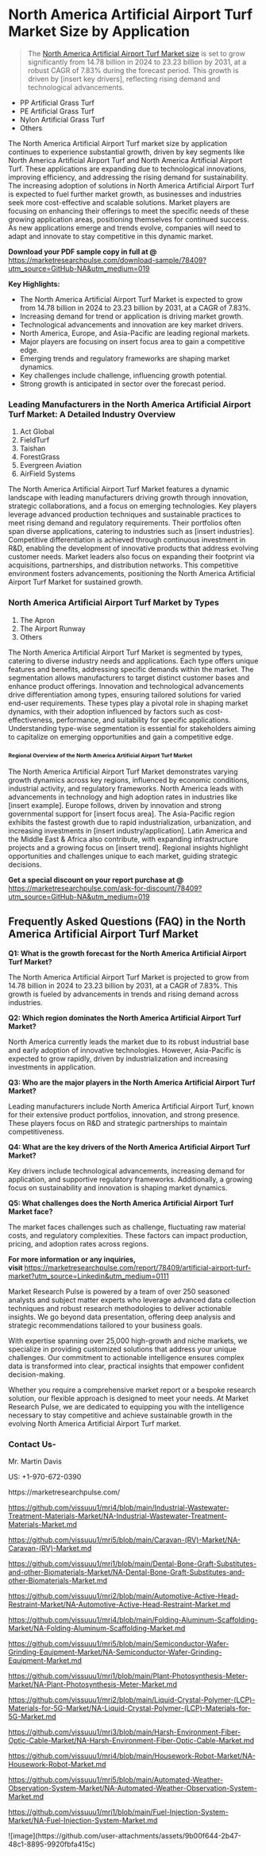 <h1>North America Artificial Airport Turf Market&nbsp;Size by Application</h1><blockquote><p>The <a href="https://marketresearchpulse.com/download-sample/78409?utm_source=GitHub-NA&amp;utm_medium=019">North America Artificial Airport Turf Market size</a> is set to grow significantly from 14.78 billion in 2024 to 23.23 billion by 2031, at a robust CAGR of 7.83% during the forecast period. This growth is driven by [insert key drivers], reflecting rising demand and technological advancements.</p></blockquote><ul><li>PP Artificial Grass Turf<li> PE Artificial Grass Turf<li> Nylon Artificial Grass Turf<li> Others</li></ul><p>The North America Artificial Airport Turf market size by application continues to experience substantial growth, driven by key segments like North America Artificial Airport Turf and North America Artificial Airport Turf. These applications are expanding due to technological innovations, improving efficiency, and addressing the rising demand for sustainability. The increasing adoption of solutions in North America Artificial Airport Turf is expected to fuel further market growth, as businesses and industries seek more cost-effective and scalable solutions. Market players are focusing on enhancing their offerings to meet the specific needs of these growing application areas, positioning themselves for continued success. As new applications emerge and trends evolve, companies will need to adapt and innovate to stay competitive in this dynamic market.</p><p><strong>Download your PDF sample copy in full at @ </strong><a href="https://marketresearchpulse.com/download-sample/78409?utm_source=GitHub-NA&amp;utm_medium=019">https://marketresearchpulse.com/download-sample/78409?utm_source=GitHub-NA&amp;utm_medium=019</a></p><p><strong>Key Highlights: </strong></p><ul><li>The North America Artificial Airport Turf Market is expected to grow from 14.78 billion in 2024 to 23.23 billion by 2031, at a CAGR of 7.83%.</li><li>Increasing demand for trend or application is driving market growth.</li><li>Technological advancements and innovation are key market drivers.</li><li>North America, Europe, and Asia-Pacific are leading regional markets.</li><li>Major players are focusing on insert focus area to gain a competitive edge.</li><li>Emerging trends and regulatory frameworks are shaping market dynamics.</li><li>Key challenges include challenge, influencing growth potential.</li><li>Strong growth is anticipated in sector over the forecast period.</li></ul><h3>Leading Manufacturers in the North America Artificial Airport Turf Market: A Detailed Industry Overview</h3><ol><li>Act Global</li><li>FieldTurf</li><li>Taishan</li><li>ForestGrass</li><li>Evergreen Aviation</li><li>AirField Systems</li></ol><div class="flex max-w-full flex-col flex-grow"><div class="min-h-8 text-message flex w-full flex-col items-end gap-2 whitespace-normal break-words [.text-message+&amp;]:mt-5" dir="auto" data-message-author-role="assistant" data-message-id="fd8432e4-4910-450d-b182-61b7bfb0a01f" data-message-model-slug="gpt-4o"><div class="flex w-full flex-col gap-1 empty:hidden first:pt-[3px]"><div class="markdown prose w-full break-words dark:prose-invert light"><p>The North America Artificial Airport Turf Market features a dynamic landscape with leading manufacturers driving growth through innovation, strategic collaborations, and a focus on emerging technologies. Key players leverage advanced production techniques and sustainable practices to meet rising demand and regulatory requirements. Their portfolios often span diverse applications, catering to industries such as [insert industries]. Competitive differentiation is achieved through continuous investment in R&amp;D, enabling the development of innovative products that address evolving customer needs. Market leaders also focus on expanding their footprint via acquisitions, partnerships, and distribution networks. This competitive environment fosters advancements, positioning the North America Artificial Airport Turf Market for sustained growth.</p></div></div></div></div><h3>North America Artificial Airport Turf Market by Types</h3><ol><li>The Apron<li> The Airport Runway<li> Others</li></ol><div class="flex max-w-full flex-col flex-grow"><div class="min-h-8 text-message flex w-full flex-col items-end gap-2 whitespace-normal break-words [.text-message+&amp;]:mt-5" dir="auto" data-message-author-role="assistant" data-message-id="084470be-0bb7-4664-bddf-5156b4f41249" data-message-model-slug="gpt-4o-mini"><div class="flex w-full flex-col gap-1 empty:hidden first:pt-[3px]"><div class="markdown prose w-full break-words dark:prose-invert light"><p>The North America Artificial Airport Turf Market is segmented by types, catering to diverse industry needs and applications. Each type offers unique features and benefits, addressing specific demands within the market. The segmentation allows manufacturers to target distinct customer bases and enhance product offerings. Innovation and technological advancements drive differentiation among types, ensuring tailored solutions for varied end-user requirements. These types play a pivotal role in shaping market dynamics, with their adoption influenced by factors such as cost-effectiveness, performance, and suitability for specific applications. Understanding type-wise segmentation is essential for stakeholders aiming to capitalize on emerging opportunities and gain a competitive edge.</p></div></div></div></div><h3><span style="font-size: 11px;">Regional Overview of the North America Artificial Airport Turf Market</span></h3><div class="flex max-w-full flex-col flex-grow"><div class="min-h-8 text-message flex w-full flex-col items-end gap-2 whitespace-normal break-words [.text-message+&amp;]:mt-5" dir="auto" data-message-author-role="assistant" data-message-id="e9038762-ce64-4e30-91c9-9bd413514231" data-message-model-slug="gpt-4o-mini"><div class="flex w-full flex-col gap-1 empty:hidden first:pt-[3px]"><div class="markdown prose w-full break-words dark:prose-invert light"><p>The North America Artificial Airport Turf Market demonstrates varying growth dynamics across key regions, influenced by economic conditions, industrial activity, and regulatory frameworks. North America leads with advancements in technology and high adoption rates in industries like [insert example]. Europe follows, driven by innovation and strong governmental support for [insert focus area]. The Asia-Pacific region exhibits the fastest growth due to rapid industrialization, urbanization, and increasing investments in [insert industry/application]. Latin America and the Middle East &amp; Africa also contribute, with expanding infrastructure projects and a growing focus on [insert trend]. Regional insights highlight opportunities and challenges unique to each market, guiding strategic decisions.</p></div></div></div></div><p><strong>Get a special discount on your report purchase at @ </strong><a href="https://marketresearchpulse.com/ask-for-discount/78409?utm_source=GitHub-NA&amp;utm_medium=019">https://marketresearchpulse.com/ask-for-discount/78409?utm_source=GitHub-NA&amp;utm_medium=019</a></p><h2>Frequently Asked Questions (FAQ) in the North America Artificial Airport Turf Market</h2><p><strong>Q1: What is the growth forecast for the North America Artificial Airport Turf Market?</strong></p><p>The North America Artificial Airport Turf Market is projected to grow from 14.78 billion in 2024 to 23.23 billion by 2031, at a CAGR of 7.83%. This growth is fueled by advancements in trends and rising demand across industries.</p><p><strong>Q2: Which region dominates the North America Artificial Airport Turf Market?</strong></p><p>North America currently leads the market due to its robust industrial base and early adoption of innovative technologies. However, Asia-Pacific is expected to grow rapidly, driven by industrialization and increasing investments in application.</p><p><strong>Q3: Who are the major players in the North America Artificial Airport Turf Market?</strong></p><p>Leading manufacturers include North America Artificial Airport Turf, known for their extensive product portfolios, innovation, and strong presence. These players focus on R&amp;D and strategic partnerships to maintain competitiveness.</p><p><strong>Q4: What are the key drivers of the North America Artificial Airport Turf Market?</strong></p><p>Key drivers include technological advancements, increasing demand for application, and supportive regulatory frameworks. Additionally, a growing focus on sustainability and innovation is shaping market dynamics.</p><p><strong>Q5: What challenges does the North America Artificial Airport Turf Market face?</strong></p><p>The market faces challenges such as challenge, fluctuating raw material costs, and regulatory complexities. These factors can impact production, pricing, and adoption rates across regions.</p><p><strong>For more information or any inquiries, visit&nbsp;</strong><a href="https://marketresearchpulse.com/report/78409/artificial-airport-turf-market?utm_source=Linkedin&utm_medium=0111">https://marketresearchpulse.com/report/78409/artificial-airport-turf-market?utm_source=Linkedin&utm_medium=0111</a></p><p>Market Research Pulse is powered by a team of over 250 seasoned analysts and subject matter experts who leverage advanced data collection techniques and robust research methodologies to deliver actionable insights. We go beyond data presentation, offering deep analysis and strategic recommendations tailored to your business goals.</p><p>With expertise spanning over 25,000 high-growth and niche markets, we specialize in providing customized solutions that address your unique challenges. Our commitment to actionable intelligence ensures complex data is transformed into clear, practical insights that empower confident decision-making.</p><p>Whether you require a comprehensive market report or a bespoke research solution, our flexible approach is designed to meet your needs. At Market Research Pulse, we are dedicated to equipping you with the intelligence necessary to stay competitive and achieve sustainable growth in the evolving North America Artificial Airport Turf market.</p><h3><strong>Contact Us-</strong></h3><p>Mr. Martin Davis</p><p>US: +1-970-672-0390</p><p>https://marketresearchpulse.com/</p><p><a href="https://github.com/vissuuu1/mri4/blob/main/Industrial-Wastewater-Treatment-Materials-Market/NA-Industrial-Wastewater-Treatment-Materials-Market.md">https://github.com/vissuuu1/mri4/blob/main/Industrial-Wastewater-Treatment-Materials-Market/NA-Industrial-Wastewater-Treatment-Materials-Market.md</a></p><p><a href="https://github.com/vissuuu1/mri5/blob/main/Caravan-(RV)-Market/NA-Caravan-(RV)-Market.md">https://github.com/vissuuu1/mri5/blob/main/Caravan-(RV)-Market/NA-Caravan-(RV)-Market.md</a></p><p><a href="https://github.com/vissuuu1/mri1/blob/main/Dental-Bone-Graft-Substitutes-and-other-Biomaterials-Market/NA-Dental-Bone-Graft-Substitutes-and-other-Biomaterials-Market.md">https://github.com/vissuuu1/mri1/blob/main/Dental-Bone-Graft-Substitutes-and-other-Biomaterials-Market/NA-Dental-Bone-Graft-Substitutes-and-other-Biomaterials-Market.md</a></p><p><a href="https://github.com/vissuuu1/mri2/blob/main/Automotive-Active-Head-Restraint-Market/NA-Automotive-Active-Head-Restraint-Market.md">https://github.com/vissuuu1/mri2/blob/main/Automotive-Active-Head-Restraint-Market/NA-Automotive-Active-Head-Restraint-Market.md</a></p><p><a href="https://github.com/vissuuu1/mri4/blob/main/Folding-Aluminum-Scaffolding-Market/NA-Folding-Aluminum-Scaffolding-Market.md">https://github.com/vissuuu1/mri4/blob/main/Folding-Aluminum-Scaffolding-Market/NA-Folding-Aluminum-Scaffolding-Market.md</a></p><p><a href="https://github.com/vissuuu1/mri5/blob/main/Semiconductor-Wafer-Grinding-Equipment-Market/NA-Semiconductor-Wafer-Grinding-Equipment-Market.md">https://github.com/vissuuu1/mri5/blob/main/Semiconductor-Wafer-Grinding-Equipment-Market/NA-Semiconductor-Wafer-Grinding-Equipment-Market.md</a></p><p><a href="https://github.com/vissuuu1/mri1/blob/main/Plant-Photosynthesis-Meter-Market/NA-Plant-Photosynthesis-Meter-Market.md">https://github.com/vissuuu1/mri1/blob/main/Plant-Photosynthesis-Meter-Market/NA-Plant-Photosynthesis-Meter-Market.md</a></p><p><a href="https://github.com/vissuuu1/mri2/blob/main/Liquid-Crystal-Polymer-(LCP)-Materials-for-5G-Market/NA-Liquid-Crystal-Polymer-(LCP)-Materials-for-5G-Market.md">https://github.com/vissuuu1/mri2/blob/main/Liquid-Crystal-Polymer-(LCP)-Materials-for-5G-Market/NA-Liquid-Crystal-Polymer-(LCP)-Materials-for-5G-Market.md</a></p><p><a href="https://github.com/vissuuu1/mri3/blob/main/Harsh-Environment-Fiber-Optic-Cable-Market/NA-Harsh-Environment-Fiber-Optic-Cable-Market.md">https://github.com/vissuuu1/mri3/blob/main/Harsh-Environment-Fiber-Optic-Cable-Market/NA-Harsh-Environment-Fiber-Optic-Cable-Market.md</a></p><p><a href="https://github.com/vissuuu1/mri4/blob/main/Housework-Robot-Market/NA-Housework-Robot-Market.md">https://github.com/vissuuu1/mri4/blob/main/Housework-Robot-Market/NA-Housework-Robot-Market.md</a></p><p><a href="https://github.com/vissuuu1/mri5/blob/main/Automated-Weather-Observation-System-Market/NA-Automated-Weather-Observation-System-Market.md">https://github.com/vissuuu1/mri5/blob/main/Automated-Weather-Observation-System-Market/NA-Automated-Weather-Observation-System-Market.md</a></p><p><a href="https://github.com/vissuuu1/mri1/blob/main/Fuel-Injection-System-Market/NA-Fuel-Injection-System-Market.md">https://github.com/vissuuu1/mri1/blob/main/Fuel-Injection-System-Market/NA-Fuel-Injection-System-Market.md</a></p>
![image](https://github.com/user-attachments/assets/9b00f644-2b47-48c1-8895-9920fbfa415c)
